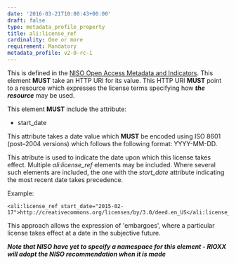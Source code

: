 ```yaml
---
date: '2016-03-21T10:00:43+00:00'
draft: false
type: metadata_profile_property
title: ali:license_ref
cardinality: One or more
requirement: Mandatory
metadata_profile: v2-0-rc-1
---
```

This is defined in the [NISO Open Access Metadata and Indicators](http://www.niso.org/workrooms/oami/). This element **MUST** take an HTTP URI for its value. This HTTP URI **MUST** point to a resource which expresses the license terms specifying how ***the resource*** may be used.

This element **MUST** include the attribute:

* start_date

This attribute takes a date value which **MUST** be encoded using ISO 8601 (post&#8211;2004 versions) which follows the following format: YYYY-MM-DD.

This atribute is used to indicate the date upon which this license takes effect. Multiple *ali:license_ref* elements may be included. Where several such elements are included, the one with the *start_date* attribute indicating the most recent date takes precedence.

Example:
    
    <ali:license_ref start_date="2015-02-17">http://creativecommons.org/licenses/by/3.0/deed.en_US</ali:license_ref>


This approach allows the expression of &#39;embargoes&#39;, where a particular license takes effect at a date in the subjective future.

***Note that NISO have yet to specify a namespace for this element - RIOXX will adopt the NISO recommendation when it is made***
